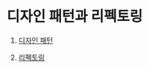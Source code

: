 # 디자인 패턴과 리펙토링 

 1. [디자인 패턴](https://gitlab.com/k3144/designpattern/-/blob/main/ch01/01_01/README.md)

 2. [리펙토링](https://gitlab.com/k3144/designpattern/-/blob/main/ch01/01_02/README.md) 






